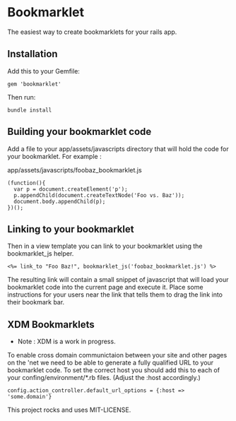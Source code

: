 Bookmarklet
===================

The easiest way to create bookmarklets for your rails app.

Installation
-------------------

Add this to your Gemfile:

    gem 'bookmarklet'

Then run:

    bundle install

Building your bookmarklet code
---------------------------------

Add a file to your app/assets/javascripts directory that will hold the
code for your bookmarklet.  For example :

app/assets/javascripts/foobaz_bookmarklet.js

    (function(){
      var p = document.createElement('p');
      p.appendChild(document.createTextNode('Foo vs. Baz'));
      document.body.appendChild(p);
    })();

Linking to your bookmarklet
---------------------------------

Then in a view template you can link to your bookmarklet using the
bookmarklet_js helper.

    <%= link_to "Foo Baz!", bookmarklet_js('foobaz_bookmarklet.js') %>

The resulting link will contain a small snippet of javascript that will
load your bookmarklet code into the current page and execute it.  Place
some instructions for your users near the link that tells them to drag
the link into their bookmark bar.  

XDM Bookmarklets
----------------------------------

* Note : XDM is a work in progress.

To enable cross domain communictaion between your site and other pages
on the 'net we need to be able to generate a fully qualified URL to your
bookmarklet code.  To set the correct host you should add this to each
of your confing/environment/*.rb files.  (Adjust the :host accordingly.)

    config.action_controller.default_url_options = {:host => 'some.domain'}



This project rocks and uses MIT-LICENSE.
